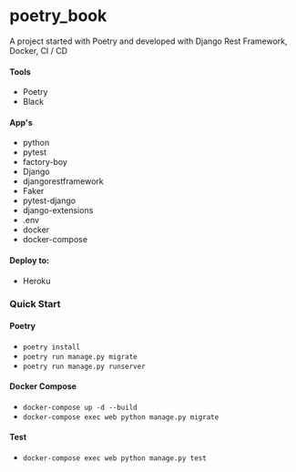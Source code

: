 # poetry_book
A project started with Poetry and developed with Django Rest Framework, Docker, CI / CD

#### Tools
* Poetry
* Black

#### App's
* python 
* pytest 
* factory-boy 
* Django 
* djangorestframework
* Faker
* pytest-django
* django-extensions 
* .env
* docker
* docker-compose

#### Deploy to:
* Heroku


### Quick Start
#### Poetry
* `poetry install` 
* `poetry run manage.py migrate`
* `poetry run manage.py runserver` 
#### Docker Compose
* `docker-compose up -d --build` 
* `docker-compose exec web python manage.py migrate`
#### Test
* `docker-compose exec web python manage.py test`
